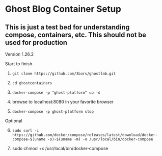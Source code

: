 # Ghost Blog Container Setup

## This is just a test bed for understanding compose, containers, etc. This should not be used for production

Version 1.26.2

Start to finish

1. `git clone https://github.com/3bars/ghostlab.git`

2. `cd ghostcontainers`

3. `docker-compose -p "ghost-platform" up -d`

4.  browse to localhost:8080 in your favorite browser

5. `docker-compose -p ghost-platform stop`

Optional

6. `sudo curl -L https://github.com/docker/compose/releases/latest/download/docker-compose-$(uname -s)-$(uname -m) -o /usr/local/bin/docker-compose`

7. sudo chmod +x /usr/local/bin/docker-compose
